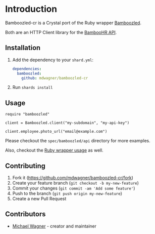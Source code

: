 # Introduction

Bamboozled-cr is a Crystal port of the Ruby wrapper [Bamboozled](https://github.com/Skookum/bamboozled).

Both are an HTTP Client library for the [BambooHR API](https://documentation.bamboohr.com/docs).

## Installation

1. Add the dependency to your `shard.yml`:

   ```yaml
   dependencies:
     bamboozled:
       github: mdwagner/bamboozled-cr
   ```

2. Run `shards install`

## Usage

```crystal
require "bamboozled"

client = Bamboozled.client("my-subdomain", "my-api-key")

client.employee.photo_url("email@example.com")
```

Please checkout the `spec/bamboozled/api` directory for more examples.

Also, checkout the [Ruby wrapper usage](https://github.com/Skookum/bamboozled#usage) as well.

## Contributing

1. Fork it (<https://github.com/mdwagner/bamboozled-cr/fork>)
2. Create your feature branch (`git checkout -b my-new-feature`)
3. Commit your changes (`git commit -am 'Add some feature'`)
4. Push to the branch (`git push origin my-new-feature`)
5. Create a new Pull Request

## Contributors

- [Michael Wagner](https://github.com/mdwagner) - creator and maintainer
